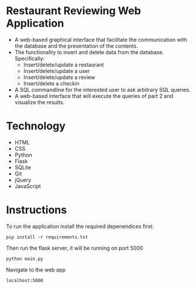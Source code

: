 # Restaurant Reviewing Web Application 
- A web-based graphical interface that facilitate the communication with the database and the presentation of the contents.
- The functionality to insert and delete data from the database. Specifically:
    - Insert/delete/update a restaurant
    - Insert/delete/update a user
    - Insert/delete/update a review
    - Insert/delete a checkin
- A SQL commandline for the interested user to ask arbitrary SQL queries.
- A web-based interface that will execute the queries of part 2 and visualize the results. 

# Technology
- HTML
- CSS
- Python
- Flask
- SQLite
- Git
- jQuery
- JavaScript

# Instructions
To run the application install the required depenendices first:

`pip install -r requirements.txt `

Then run the flask server, it will be running on port 5000

`python main.py`

Navigate to the web app

`localhost:5000`